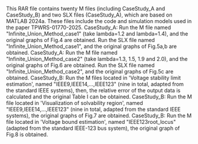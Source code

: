 This RAR file contains twenty M files (including CaseStudy_A and CaseStudy_B) and two SLX files (CaseStudy_A), which are based on MATLAB 2024a. These files include the code and simulation models used in the paper TPWRS-01770-2025. CaseStudy_A: Run the M file named "Infinite_Union_Method_case1" (take lambda=1.2 and lambda=1.4), and the original graphs of Fig.4 are obtained. Run the SLX file named "Infinite_Union_Method_case1", and the original graphs of Fig.5a,b are obtained. CaseStudy_A: Run the M file named "Infinite_Union_Method_case2" (take lambda=1.3, 1.5, 1.9 and 2.0), and the original graphs of Fig.6 are obtained. Run the SLX file named "Infinite_Union_Method_case2", and the original graphs of Fig.5c are obtained. CaseStudy_B: Run the M files located in 'Voltage stability limit estimation', named "IEEE9,IEEE14,...,IEEE123" (nine in total, adapted from the standard IEEE systems), then, the relative error of the output data is calculated and the original Table I can be obtained. CaseStudy_B: Run the M file located in 'Visualization of solvability region', named "IEEE9,IEEE14,...,IEEE123" (nine in total, adapted from the standard IEEE systems), the original graphs of Fig.7 are obtained. CaseStudy_B: Run the M file located in 'Voltage bound estimation', named "IEEE123root_locus" (adapted from the standard IEEE-123 bus system), the original graph of Fig.8 is obtained.
